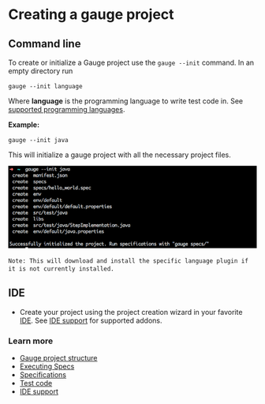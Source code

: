 # Creating a gauge  project

## Command line
To create or initialize a Gauge project use the `gauge --init` command. In an empty directory run

````
gauge --init language
````
Where **language** is the programming language to write test code in. See [supported programming languages](../test_code/README.md).

**Example:**
````
gauge --init java
````
This will initialize a gauge project with all the necessary project files.

![init](images/gauge-init.png "init")

````
Note: This will download and install the specific language plugin if it is not currently installed.
````

## IDE
* Create your project using the project creation wizard in your favorite [IDE](http://en.wikipedia.org/wiki/Integrated_development_environment). See [IDE support](../ide_support/README.md) for supported addons.

### Learn more
* [Gauge project structure](project_structure.md)
* [Executing Specs](../execution/README.md)
* [Specifications](../specifications/README.md)
* [Test code](../test_code/README.md)
* [IDE support](../ide_support/README.md)

